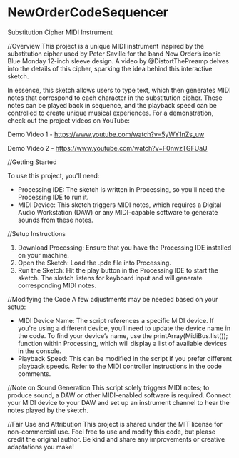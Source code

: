 # NewOrderCodeSequencer

Substitution Cipher MIDI Instrument

//Overview
This project is a unique MIDI instrument inspired by the substitution cipher used by Peter Saville for the band New Order’s iconic Blue Monday 12-inch sleeve design. A video by @DistortThePreamp delves into the details of this cipher, sparking the idea behind this interactive sketch.

In essence, this sketch allows users to type text, which then generates MIDI notes that correspond to each character in the substitution cipher. These notes can be played back in sequence, and the playback speed can be controlled to create unique musical experiences. For a demonstration, check out the project videos on YouTube:

Demo Video 1 - https://www.youtube.com/watch?v=5yWY1nZs_uw

Demo Video 2 - https://www.youtube.com/watch?v=F0nwzTGFUaU

//Getting Started

To use this project, you'll need:
- Processing IDE: The sketch is written in Processing, so you'll need the Processing IDE to run it.
- MIDI Device: This sketch triggers MIDI notes, which requires a Digital Audio Workstation (DAW) or any MIDI-capable software to generate sounds from these notes.

//Setup Instructions

1) Download Processing: Ensure that you have the Processing IDE installed on your machine.
2) Open the Sketch: Load the .pde file into Processing.
3) Run the Sketch: Hit the play button in the Processing IDE to start the sketch. The sketch listens for keyboard input and will generate corresponding MIDI notes.

//Modifying the Code
A few adjustments may be needed based on your setup:

- MIDI Device Name: The script references a specific MIDI device. If you're using a different device, you’ll need to update the device name in the code. To find your device’s name, use the printArray(MidiBus.list()); function within Processing, which will display a list of available devices in the console.
- Playback Speed: This can be modified in the script if you prefer different playback speeds. Refer to the MIDI controller instructions in the code comments.

//Note on Sound Generation
This script solely triggers MIDI notes; to produce sound, a DAW or other MIDI-enabled software is required. Connect your MIDI device to your DAW and set up an instrument channel to hear the notes played by the sketch.

//Fair Use and Attribution
This project is shared under the MIT license for non-commercial use. Feel free to use and modify this code, but please credit the original author. Be kind and share any improvements or creative adaptations you make!


